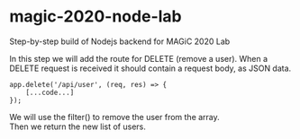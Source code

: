 # magic-2020-node-lab
Step-by-step build of Nodejs backend for MAGiC 2020 Lab

In this step we will add the route for DELETE (remove a user).
When a DELETE request is received it should contain a request body, as JSON data.
```
app.delete('/api/user', (req, res) => {
    [...code...]
});
```

We will use the filter() to remove the user from the array.  
Then we return the new list of users.